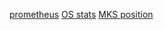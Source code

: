 [prometheus](http://localhost:9090)
[OS stats](http://localhost:8080)
[MKS position](http://localhost:8081)